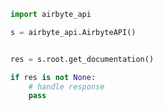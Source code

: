 <!-- Start SDK Example Usage [usage] -->
```python
import airbyte_api

s = airbyte_api.AirbyteAPI()


res = s.root.get_documentation()

if res is not None:
    # handle response
    pass

```
<!-- End SDK Example Usage [usage] -->